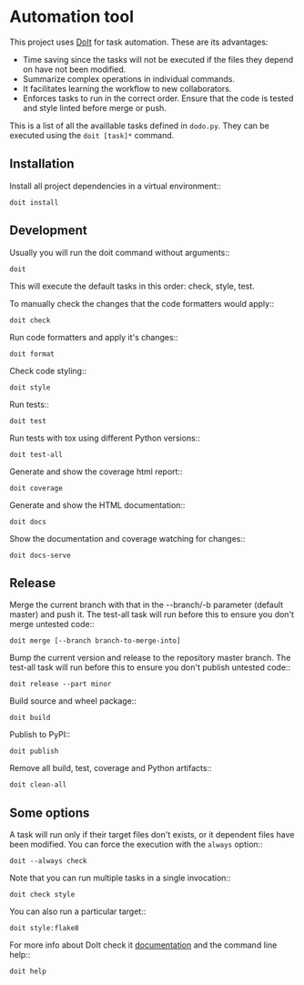 Automation tool
===============

This project uses [DoIt](http://pydoit.org/) for task automation. These are its advantages:

* Time saving since the tasks will not be executed if the files they depend on have not been modified.
* Summarize complex operations in individual commands.
* It facilitates learning the workflow to new collaborators.
* Enforces tasks to run in the correct order. Ensure that the code is tested and style linted before merge or push.

This is a list of all the availlable tasks defined in `dodo.py`. They can be executed using the `doit [task]*` command.

Installation
------------

Install all project dependencies in a virtual environment::

    doit install

Development
-----------

Usually you will run the doit command without arguments::

    doit

This will execute the default tasks in this order: check, style, test.

To manually check the changes that the code formatters would apply::

    doit check

Run code formatters and apply it's changes::

    doit format

Check code styling::

    doit style

Run tests::

    doit test

Run tests with tox using different Python versions::

    doit test-all

Generate and show the coverage html report::

    doit coverage

Generate and show the HTML documentation::

    doit docs

Show the documentation and coverage watching for changes::

    doit docs-serve

Release
-------

Merge the current branch with that in the --branch/-b parameter (default
master) and push it. The test-all task will run before this to ensure you
don't merge untested code::

    doit merge [--branch branch-to-merge-into]

Bump the current version and release to the repository master branch. The
test-all task will run before this to ensure you don't publish untested code::

    doit release --part minor

Build source and wheel package::

    doit build

Publish to PyPI::

    doit publish

Remove all build, test, coverage and Python artifacts::

    doit clean-all

Some options
------------

A task will run only if their target files don't exists, or it dependent files have been modified. You can force the execution with the `always` option::

    doit --always check

Note that you can run multiple tasks in a single invocation::

    doit check style

You can also run a particular target::

    doit style:flake8

For more info about DoIt check it [documentation](http://pydoit.org/contents.html) and the command line help::

    doit help

